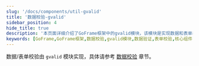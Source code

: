 ```yaml
---
slug: '/docs/components/util-gvalid'
title: '数据校验-gvalid'
sidebar_position: 4
hide_title: true
description: '本页面详细介绍了GoFrame框架中的gvalid模块，该模块是实现数据和表单校验的核心组件。gvalid在GoFrame中扮演着重要角色，提供了强大的数据验证功能，适用于多种应用场景。'
keywords: [GoFrame,GoFrame框架,数据校验,gvalid模块,数据验证,表单校验,核心组件,gvalid使用,GoFrame数据校验,表单验证工具]
---
```


数据/表单校验由 `gvalid` 模块实现，具体请参考 [数据校验](../../核心组件/数据校验/数据校验.md) 章节。